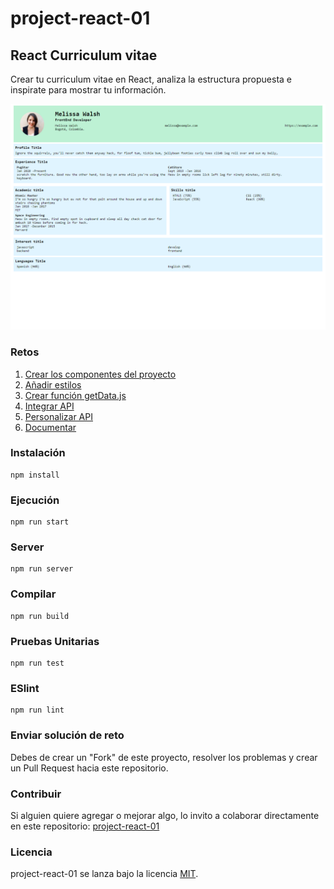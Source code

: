 # project-react-01

## React Curriculum vitae

Crear tu curriculum vitae en React, analiza la estructura propuesta e inspirate para mostrar tu información.

![react-cv](https://raw.githubusercontent.com/PlatziMaster/project-react-01/master/screenshot.png)

### Retos
1. [Crear los componentes del proyecto](https://github.com/platzimaster/project-react-01/issues/1)
2. [Añadir estilos](https://github.com/platzimaster/project-react-01/issues/2)
3. [Crear función getData.js](https://github.com/platzimaster/project-react-01/issues/3)
4. [Integrar API](https://github.com/platzimaster/project-react-01/issues/4)
5. [Personalizar API](https://github.com/platzimaster/project-react-01/issues/5)
6. [Documentar](https://github.com/platzimaster/project-react-01/issues/6)

### Instalación
```
npm install
```

### Ejecución
```
npm run start
```

### Server
```
npm run server
```

### Compilar
```
npm run build
```

### Pruebas Unitarias
```
npm run test
```

### ESlint
```
npm run lint
```

### Enviar solución de reto
Debes de crear un "Fork" de este proyecto, resolver los problemas y crear un Pull Request hacia este repositorio.

### Contribuir
Si alguien quiere agregar o mejorar algo, lo invito a colaborar directamente en este repositorio: [project-react-01](https://github.com/platzimaster/project-react-01/)

### Licencia
project-react-01 se lanza bajo la licencia [MIT](https://opensource.org/licenses/MIT).
